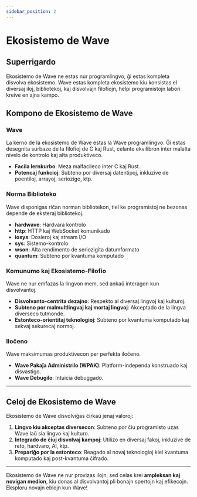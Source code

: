 ```yaml
---
sidebar_position: 2
---
```


# Ekosistemo de Wave 

## Superrigardo

Ekosistemo de Wave ne estas nur programlingvo, ĝi estas kompleta disvolva ekosistemo.
Wave estas kompleta ekosistemo kiu konsistas el diversaj iloj, bibliotekoj, kaj disvolvajn filofiojn,
helpi programistojn labori kreive en ajna kampo.

## Kompono de Ekosistemo de Wave
### Wave
La kerno de la ekosistemo de Wave estas la Wave programlingvo.
Ĝi estas desegnita surbaze de la filofioj de C kaj Rust, celante ekvilibron inter malalta nivelo de kontrolo kaj alta produktiveco.

* **Facila lernkurbo**: Meza malfacileco inter C kaj Rust.
* **Potencaj funkcioj**: Subteno por diversaj datentipoj, inkluzive de poentiloj, arrayoj, seriozigo, ktp.

### Norma Biblioteko
Wave disponigas riĉan norman bibliotekon, tiel ke programistoj ne bezonas depende de eksteraj bibliotekoj.

* **hardwave**: Hardvara kontrolo
* **http**: HTTP kaj WebSocket komunikado
* **iosys**: Dosieroj kaj stream I/O
* **sys**: Sistemo-kontrolo
* **wson**: Alta rendimento de seriozigita datumformato
* **quantum**: Subteno por kvantuma komputado

### Komunumo kaj Ekosistemo-Filofio
Wave ne nur emfazas la lingvon mem, sed ankaŭ interagon kun disvolvantoj.

* **Disvolvanto-centrita dezajno**: Respekto al diversaj lingvoj kaj kulturoj.
* **Subteno por malmultlingvaj kaj mortaj lingvoj**: Akceptado de la lingva diverseco tutmonde.
* **Estonteco-orientitaj teknologioj**: Subteno por kvantuma komputado kaj sekvaj sekurecaj normoj.

### Iloĉeno
Wave maksimumas produktivecon per perfekta iloĉeno.

* **Wave Pakaĵa Administrilo (WPAK)**: Platform-independa konstruado kaj disvastigo.
* **Wave Debugilo**: Intuicia debuggado.

---

## Celoj de Ekosistemo de Wave
Ekosistemo de Wave disvolviĝas ĉirkaŭ jenaj valoroj:

1. **Lingvo kiu akceptas diversecon**: Subteno por ĉiu programisto uzas Wave laŭ sia lingvo kaj kulturo.
2. **Integrado de ĉiuj disvolvaj kampoj**: Utilizo en diversaj fakoj, inkluzive de reto, hardvaro, AI, ktp.
3. **Prepariĝo por la estonteco**: Reagado al novaj teknologioj kiel kvantuma komputado kaj post-kvantuma ĉifrado.

---

Ekosistemo de Wave ne nur provizas ilojn, sed celas krei **ampleksan kaj novigan medion**, kiu donas al disvolvantoj pli bonajn spertojn kaj efikecojn.
Eksploru novajn eblojn kun Wave!

